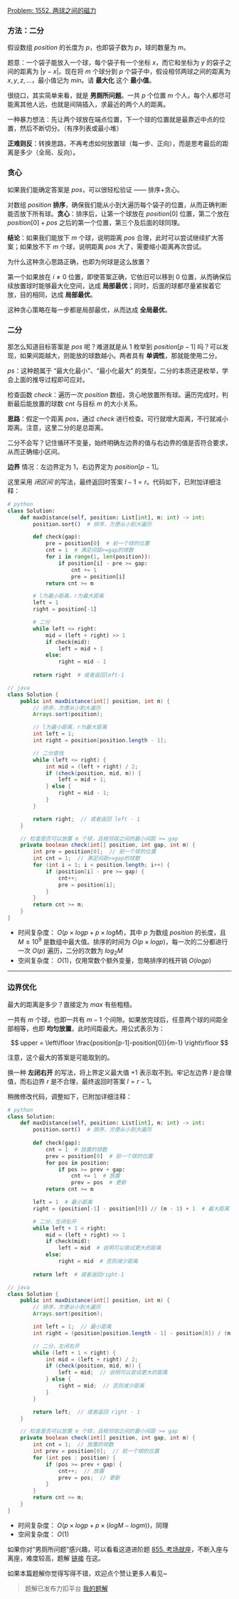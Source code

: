 [Problem: 1552. 两球之间的磁力](https://leetcode.cn/problems/magnetic-force-between-two-balls/description/)

### 方法：二分

假设数组 $position$ 的长度为 $p$，也即袋子数为 $p$，球的数量为 $m$。

题意：一个袋子能放入一个球，每个袋子有一个坐标 $x$，而它和坐标为 $y$ 的袋子之间的距离为 $|y-x|$。现在将 $m$ 个球分到 $p$ 个袋子中，假设相邻两球之间的距离为 $x,y,z,\dots$，最小值记为 $min$。请 **最大化** 这个 **最小值**。

很绕口，其实简单来看，就是 **男厕所问题**。一共 $p$ 个位置 $m$ 个人，每个人都尽可能离其他人远，也就是间隔插入，求最近的两个人的距离。

一种暴力想法：先让两个球放在端点位置，下一个球的位置就是最靠近中点的位置，然后不断切分。（有序列表或最小堆）

**正难则反**：转换思路，不再考虑如何放置球（每一步、正向），而是思考最后的距离是多少（全局、反向）。

### 贪心

如果我们能确定答案是 $pos$，可以很轻松验证 —— 排序+贪心。

对数组 $position$ **排序**，确保我们能从小到大遍历每个袋子的位置，从而正确判断能否放下所有球。**贪心**：排序后，让第一个球放在 $position[0]$ 位置，第二个放在 $position[0]+pos$ 之后的第一个位置，第三个及后面的球同理。

**结论**：如果我们能放下 $m$ 个球，说明距离 $pos$ 合理，此时可以尝试继续扩大答案；如果放不下 $m$ 个球，说明距离 $pos$ 大了，需要缩小距离再次尝试。

为什么这种贪心思路正确，也即为何球是这么放置？

第一个如果放在 $i\not= 0$ 位置，即使答案正确，它依旧可以移到 $0$ 位置，从而确保后续放置球时能够最大化空间，达成 **局部最优**；同时，后面的球都尽量紧挨着它放，目的相同，达成 **局部最优**。

这种贪心策略在每一步都是局部最优，从而达成 **全局最优**。

### 二分

那怎么知道目标答案是 $pos$ 呢？难道就是从 $1$ 枚举到 $position[p-1]$ 吗？可以发现，如果间距越大，则能放的球数越小。两者具有 **单调性**，那就能使用二分。

$ps$：这种题属于 “最大化最小”、“最小化最大” 的类型，二分的本质还是枚举，学会上面的推导过程即可应对。

检查函数 $check$：遍历一次 $position$ 数组，贪心地放置所有球。遍历完成时，判断最后能放置的球数 $cnt$ 与目标 $m$ 的大小关系。

**思路**：假定一个距离 $pos$，通过 $check$ 进行检查。可行就增大距离，不行就减小距离。注意，这里二分的是总距离。

二分不会写？记住循环不变量，始终明确左边界的值与右边界的值是否符合要求，从而正确缩小区间。

**边界** 情况：左边界定为 $1$，右边界定为 $position[p-1]$。

这里采用 *闭区间* 的写法，最终返回时答案 $l-1=r$。代码如下，已附加详细注释：

```Python
# python
class Solution:
    def maxDistance(self, position: List[int], m: int) -> int:
        position.sort()  # 排序，方便从小到大遍历

        def check(gap):
            pre = position[0]  # 前一个球的位置
            cnt = 1  # 满足间距>=gap的球数
            for i in range(1, len(position)):
                if position[i] - pre >= gap:
                    cnt += 1
                    pre = position[i]
            return cnt >= m

        # l为最小距离，r为最大距离
        left = 1
        right = position[-1]

        # 二分
        while left <= right:
            mid = (left + right) >> 1
            if check(mid):
                left = mid + 1
            else:
                right = mid - 1
        
        return right  # 或者返回left-1
```

```Java
// java
class Solution {
    public int maxDistance(int[] position, int m) {
        // 排序，方便从小到大遍历
        Arrays.sort(position);

        // l为最小距离，r为最大距离
        int left = 1;
        int right = position[position.length - 1];

        // 二分查找
        while (left <= right) {
            int mid = (left + right) / 2;
            if (check(position, mid, m)) {
                left = mid + 1;
            } else {
                right = mid - 1;
            }
        }

        return right;  // 或者返回 left - 1
    }

    // 检查是否可以放置 m 个球，且相邻球之间的最小间距 >= gap
    private boolean check(int[] position, int gap, int m) {
        int pre = position[0];  // 前一个球的位置
        int cnt = 1;  // 满足间距>=gap的球数
        for (int i = 1; i < position.length; i++) {
            if (position[i] - pre >= gap) {
                cnt++;
                pre = position[i];
            }
        }
        return cnt >= m;
    }
}
```

- 时间复杂度： $O(p\times logp+p\times logM)$，其中 $p$ 为数组 $position$ 的长度，且 $M\leq 10^9$ 是数组中最大值。排序的时间为 $O(p\times logp)$，每一次的二分都进行一次 $O(p)$ 遍历，二分的次数为 $log_2{M}$
- 空间复杂度： $O(1)$，仅用常数个额外变量，忽略排序的栈开销 $O(logp)$

---

### 边界优化

最大的距离是多少？直接定为 $max$ 有些粗糙。

一共有 $m$ 个球，也即一共有 $m-1$ 个间隙。如果放完球后，任意两个球的间距全部相等，也即 **均匀放置**，此时间距最大。用公式表示为：

$$
upper = \left\lfloor \frac{position[p-1]-position[0]}{m-1} \right\rfloor
$$

注意，这个最大的答案是可能取到的。

换一种 **左闭右开** 的写法，将上界定义最大值 $+1$ 表示取不到。牢记左边界 $l$ 是合理值，而右边界 $r$ 是不合理，最终返回时答案 $l=r-1$。

稍微修改代码，调整如下，已附加详细注释：

```Python
# python
class Solution:
    def maxDistance(self, position: List[int], m: int) -> int:
        position.sort()  # 排序，方便从小到大遍历
        
        def check(gap):
            cnt = 1  # 放置的球数
            prev = position[0]  # 前一个球的位置
            for pos in position:
                if pos >= prev + gap:
                    cnt += 1  # 放置
                    prev = pos  # 更新
            return cnt >= m

        left = 1  # 最小距离
        right = (position[-1] - position[0]) // (m - 1) + 1  # 最大距离

        # 二分，左闭右开
        while left + 1 < right:
            mid = (left + right) >> 1
            if check(mid):
                left = mid  # 说明可以尝试更大的距离
            else:
                right = mid  # 否则减少距离
        
        return left  # 或者返回right-1
```

```Java
// java
class Solution {
    public int maxDistance(int[] position, int m) {
        // 排序，方便从小到大遍历
        Arrays.sort(position);

        int left = 1;  // 最小距离
        int right = (position[position.length - 1] - position[0]) / (m - 1) + 1;  // 最大距离

        // 二分，左闭右开
        while (left + 1 < right) {
            int mid = (left + right) / 2;
            if (check(position, mid, m)) {
                left = mid;  // 说明可以尝试更大的距离
            } else {
                right = mid;  // 否则减少距离
            }
        }

        return left;  // 或者返回 right - 1
    }

    // 检查是否可以放置 m 个球，且相邻球之间的最小间距 >= gap
    private boolean check(int[] position, int gap, int m) {
        int cnt = 1;  // 放置的球数
        int prev = position[0];  // 前一个球的位置
        for (int pos : position) {
            if (pos >= prev + gap) {
                cnt++;  // 放置
                prev = pos;  // 更新
            }
        }
        return cnt >= m;
    }
}
```

- 时间复杂度： $O(p\times logp+p\times (logM-logm))$，同理
- 空间复杂度： $O(1)$

如果你对“男厕所问题”感兴趣，可以看看这道进阶题 [855. 考场就座](https://leetcode.cn/problems/exam-room/description/)，不断入座与离座，难度较高，题解 [链接](https://leetcode.cn/problems/exam-room/solutions/3028082/you-xu-ji-he-bao-li-mo-ni-er-fen-you-hua-f3m6/comments/2477606/) 在这。

如果本篇题解你觉得写得不错，欢迎点个赞让更多人看见~

> 题解已发布力扣平台 [我的题解](https://leetcode.cn/problems/magnetic-force-between-two-balls/solutions/3074284/er-fen-nan-ce-suo-wen-ti-tan-xin-pai-xu-3gc2o/)
